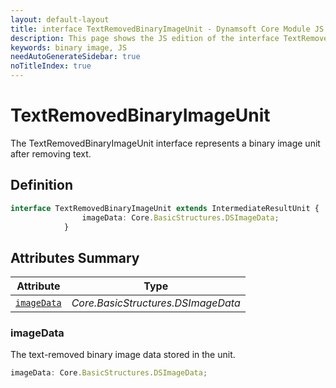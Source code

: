 ```yaml
---
layout: default-layout
title: interface TextRemovedBinaryImageUnit - Dynamsoft Core Module JS Edition API Reference
description: This page shows the JS edition of the interface TextRemovedBinaryImageUnit in Dynamsoft Core Module.
keywords: binary image, JS
needAutoGenerateSidebar: true
noTitleIndex: true
---
```


# TextRemovedBinaryImageUnit

The TextRemovedBinaryImageUnit interface represents a binary image unit after removing text.

## Definition

```typescript
interface TextRemovedBinaryImageUnit extends IntermediateResultUnit {
                imageData: Core.BasicStructures.DSImageData;
            } 
```

## Attributes Summary

| Attribute               | Type |
|----------------------|-------------|
| [`imageData`](#imageData) | *Core.BasicStructures.DSImageData* |

### imageData

The text-removed binary image data stored in the unit.

```typescript
imageData: Core.BasicStructures.DSImageData;
```